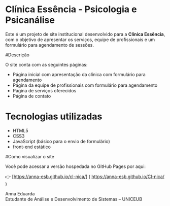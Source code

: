 # Clínica Essência - Psicologia e Psicanálise 

Este é um projeto de site institucional desenvolvido para a **Clínica Essência**, com o objetivo de apresentar os serviços, equipe de profissionais e um formulário para agendamento de sessões.

#Descrição

O site conta com as seguintes páginas:

- Página inicial com apresentação da clínica com formulário para agendamento
- Página da equipe de profissionais com formulário para agendamento
- Página de serviços oferecidos
- Página de contato

# Tecnologias utilizadas

- HTML5
- CSS3
- JavaScript (básico para o envio de formulário)
- front-end estático

#Como visualizar o site

Você pode acessar a versão hospedada no GitHub Pages por aqui:

👉 [https://anna-esb.github.io/cl-nica/]
( https://anna-esb.github.io/Cl-nica/ )

Anna Eduarda  
Estudante de Análise e Desenvolvimento de Sistemas – UNICEUB


